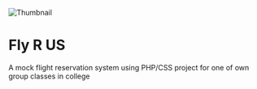 ![Thumbnail](https://cdn.discordapp.com/attachments/415417437916495872/679975035959771217/unknown.png)
# Fly R US
A mock flight reservation system using PHP/CSS 
project for one of own group classes in college

